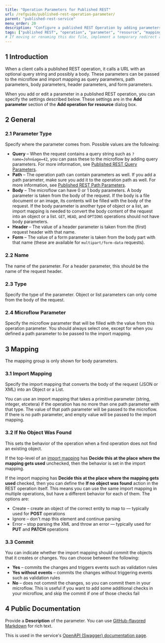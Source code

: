 ```yaml
---
title: "Operation Parameters for Published REST"
url: /refguide/published-rest-operation-parameter/
parent: "published-rest-service"
menu_order: 20
description: "Configure a published REST Operation by adding parameters to an operation "
tags: ["published REST", "operation", "parameter", "resource", "mapping", "not found", "commit"]
# If moving or renaming this doc file, implement a temporary redirect and let the respective team know they should update the URL in the product. See Mapping to Products for more details.
---
```


## 1 Introduction

When a client calls a published REST operation, it calls a URL with an optional query string and possibly a body. These parameters can be passed to the microflow and import mapping as query parameters, path parameters, body parameters, header parameters, and form parameters.

When you add or edit a parameter in a published REST operation, you can specify the settings described below. These settings are in the **Add parameter** section of the **Add operation for resource** dialog box.

## 2 General

### 2.1 Parameter Type

Specify where the parameter comes from. Possible values are the following:

* **Query** – When the request contains a query string such as `?name=John&age=42`, you can pass these to the microflow by adding query parameters. For more information, see [Published REST Query Parameters](/refguide/published-rest-query-parameters/).
* **Path** – The operation path can contain parameters as well. If you add a path parameter, make sure you add it to the operation path as well. For more information, see [Published REST Path Parameters](/refguide/published-rest-path-parameters/).
* **Body** – The microflow can have 0 or 1 body parameters. A body parameter is taken from the body of the request. If the body is a file document or an image, its contents will be filled with the body of the request. If the body parameter is another type of object or a list, an import mapping is needed to convert the body content of the request into an object or a list. `GET`, `HEAD`, and `OPTIONS` operations should not have body parameters.
* **Header** – The value of a header parameter is taken from the (first) request header with that name.
* **Form** – The value of a form parameter is taken from the body part with that name (these are available for `multipart/form-data` requests).

### 2.2 Name

The name of the parameter. For a header parameter, this should be the name of the request header.

### 2.3 Type

Specify the type of the parameter. Object or list parameters can only come from the body of the request.

### 2.4 Microflow Parameter

Specify the microflow parameter that will be filled with the value from this operation parameter. You should always select one, except for when you defined a path parameter to be passed to the import mapping.

## 3 Mapping

The mapping group is only shown for body parameters.

### 3.1 Import Mapping

Specify the import mapping that converts the body of the request (JSON or XML) into an Object or a List.

You can use an import mapping that takes a primitive parameter (string, integer, etcetera) if the operation has no more than one path parameter with that type. The value of that path parameter will be passed to the microflow. If there is no path parameter, and empty value will be passed to the import mapping.

### 3.2 If No Object Was Found

This sets the behavior of the operation when a find operation does not find an existing object.

If the top-level of an [import mapping](/refguide/import-mappings/) has **Decide this at the place where the mapping gets used** unchecked, then the behavior is set in the import mapping.

If the import mapping has **Decide this at the place where the mapping gets used** checked, then you can define the **If no object was found** action in the REST operation itself. This means you can use the same import mapping in multiple operations, but have a different behavior for each of them. The options are:

* Create – create an object of the correct entity to map to — typically used for **POST** operations
* Ignore – don't map this element and continue parsing
* Error – stop parsing the XML and throw an error — typically used for **PUT** and **PATCH** operations

### 3.3 Commit

You can indicate whether the import mapping should commit the objects that it creates or changes. You can choose between the following:

* **Yes** – commits the changes and triggers events such as validation rules
* **Yes without events** – commits the changes without triggering events such as validation rules
* **No** – does not commit the changes, so you can commit them in your microflow. This is useful if you want to add some additional checks in your microflow, and skip the commit if one of those checks fail

## 4 Public Documentation

Provide a **Description** of the parameter. You can use [GitHub-flavored Markdown](/refguide/gfm-syntax/) for rich text.

This is used in the service's [OpenAPI (Swagger) documentation page](/refguide/published-rest-services/#interactive-documentation).
